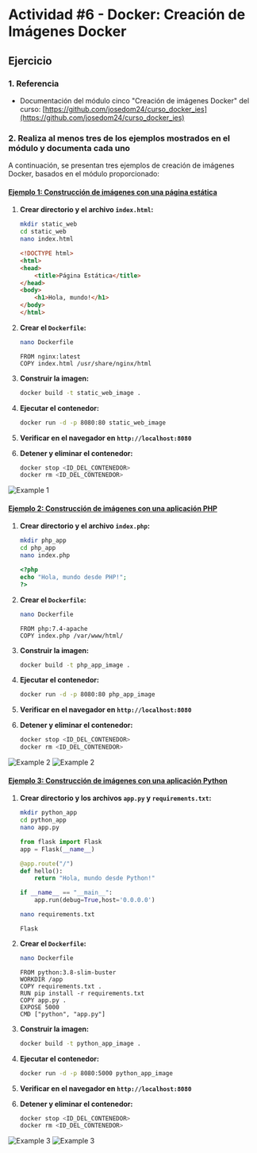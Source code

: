 # Actividad #6 - Docker: Creación de Imágenes Docker

## Ejercicio

### 1. Referencia

* Documentación del módulo cinco "Creación de imágenes Docker" del curso: [https://github.com/josedom24/curso_docker_ies](https://github.com/josedom24/curso_docker_ies)

### 2. Realiza al menos tres de los ejemplos mostrados en el módulo y documenta cada uno

A continuación, se presentan tres ejemplos de creación de imágenes Docker, basados en el módulo proporcionado:

#### [Ejemplo 1: Construcción de imágenes con una página estática](https://github.com/josedom24/curso_docker_ies/blob/main/modulo5/ejemplo1.md)

1. **Crear directorio y el archivo `index.html`:**

    ```bash
    mkdir static_web
    cd static_web
    nano index.html
    ```

    ```html
    <!DOCTYPE html>
    <html>
    <head>
        <title>Página Estática</title>
    </head>
    <body>
        <h1>Hola, mundo!</h1>
    </body>
    </html>
    ```

2. **Crear el `Dockerfile`:**

    ```bash
    nano Dockerfile
    ```

    ```docker
    FROM nginx:latest
    COPY index.html /usr/share/nginx/html
    ```

3. **Construir la imagen:**

    ```bash
    docker build -t static_web_image .
    ```

4. **Ejecutar el contenedor:**

    ```bash
    docker run -d -p 8080:80 static_web_image
    ```

5. **Verificar en el navegador en `http://localhost:8080`**

6. **Detener y eliminar el contenedor:**

    ```bash
    docker stop <ID_DEL_CONTENEDOR>
    docker rm <ID_DEL_CONTENEDOR>
    ```

![Example 1](/Docker/.imgs/Act-6/Fig1.png)

#### [Ejemplo 2: Construcción de imágenes con una aplicación PHP](https://github.com/josedom24/curso_docker_ies/blob/main/modulo5/ejemplo2.md)

1. **Crear directorio y el archivo `index.php`:**

    ```bash
    mkdir php_app
    cd php_app
    nano index.php
    ```

    ```php
    <?php
    echo "Hola, mundo desde PHP!";
    ?>
    ```

2. **Crear el `Dockerfile`:**

    ```bash
    nano Dockerfile
    ```

    ```docker
    FROM php:7.4-apache
    COPY index.php /var/www/html/
    ```

3. **Construir la imagen:**

    ```bash
    docker build -t php_app_image .
    ```

4. **Ejecutar el contenedor:**

    ```bash
    docker run -d -p 8080:80 php_app_image
    ```

5. **Verificar en el navegador en `http://localhost:8080`**

6. **Detener y eliminar el contenedor:**

    ```bash
    docker stop <ID_DEL_CONTENEDOR>
    docker rm <ID_DEL_CONTENEDOR>
    ```

![Example 2](/Docker/.imgs/Act-6/Fig2.png)
![Example 2](/Docker/.imgs/Act-6/Fig3.png)

#### [Ejemplo 3: Construcción de imágenes con una aplicación Python](https://github.com/josedom24/curso_docker_ies/blob/main/modulo5/ejemplo3.md)

1. **Crear directorio y los archivos `app.py` y `requirements.txt`:**

    ```bash
    mkdir python_app
    cd python_app
    nano app.py
    ```

    ```python
    from flask import Flask
    app = Flask(__name__)

    @app.route("/")
    def hello():
        return "Hola, mundo desde Python!"

    if __name__ == "__main__":
        app.run(debug=True,host='0.0.0.0')
    ```

    ```bash
    nano requirements.txt
    ```

    ```text
    Flask
    ```

2. **Crear el `Dockerfile`:**

    ```bash
    nano Dockerfile
    ```

    ```docker
    FROM python:3.8-slim-buster
    WORKDIR /app
    COPY requirements.txt .
    RUN pip install -r requirements.txt
    COPY app.py .
    EXPOSE 5000
    CMD ["python", "app.py"]
    ```

3. **Construir la imagen:**

    ```bash
    docker build -t python_app_image .
    ```

4. **Ejecutar el contenedor:**

    ```bash
    docker run -d -p 8080:5000 python_app_image
    ```

5. **Verificar en el navegador en `http://localhost:8080`**

6. **Detener y eliminar el contenedor:**

    ```bash
    docker stop <ID_DEL_CONTENEDOR>
    docker rm <ID_DEL_CONTENEDOR>
    ```

![Example 3](/Docker/.imgs/Act-6/Fig4.png)
![Example 3](/Docker/.imgs/Act-6/Fig5.png)


